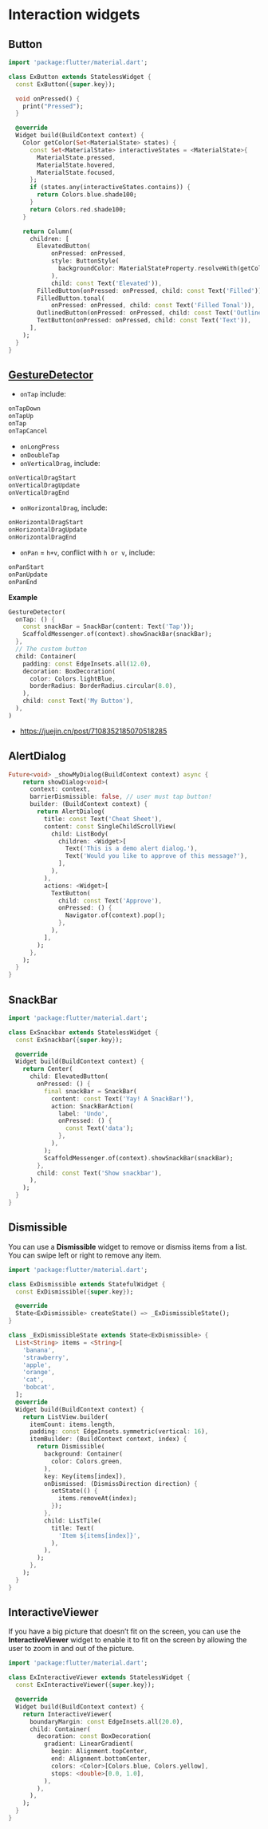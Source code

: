 

# Interaction widgets

## Button

```dart
import 'package:flutter/material.dart';

class ExButton extends StatelessWidget {
  const ExButton({super.key});

  void onPressed() {
    print("Pressed");
  }

  @override
  Widget build(BuildContext context) {
    Color getColor(Set<MaterialState> states) {
      const Set<MaterialState> interactiveStates = <MaterialState>{
        MaterialState.pressed,
        MaterialState.hovered,
        MaterialState.focused,
      };
      if (states.any(interactiveStates.contains)) {
        return Colors.blue.shade100;
      }
      return Colors.red.shade100;
    }

    return Column(
      children: [
        ElevatedButton(
            onPressed: onPressed,
            style: ButtonStyle(
              backgroundColor: MaterialStateProperty.resolveWith(getColor),
            ),
            child: const Text('Elevated')),
        FilledButton(onPressed: onPressed, child: const Text('Filled')),
        FilledButton.tonal(
            onPressed: onPressed, child: const Text('Filled Tonal')),
        OutlinedButton(onPressed: onPressed, child: const Text('Outlined')),
        TextButton(onPressed: onPressed, child: const Text('Text')),
      ],
    );
  }
}
```

## [GestureDetector](https://api.flutter.dev/flutter/widgets/GestureDetector-class.html)

- `onTap` include:

```dart
onTapDown
onTapUp
onTap
onTapCancel
```

- `onLongPress`
- `onDoubleTap`
- `onVerticalDrag`, include:

```dart
onVerticalDragStart
onVerticalDragUpdate
onVerticalDragEnd
```

- `onHorizontalDrag`, include:

```dart
onHorizontalDragStart
onHorizontalDragUpdate
onHorizontalDragEnd
```

- `onPan` = `h+v`, conflict with `h or v`, include:

```dart
onPanStart
onPanUpdate
onPanEnd
```

**Example**

```dart
GestureDetector(
  onTap: () {
    const snackBar = SnackBar(content: Text('Tap'));
    ScaffoldMessenger.of(context).showSnackBar(snackBar);
  },
  // The custom button
  child: Container(
    padding: const EdgeInsets.all(12.0),
    decoration: BoxDecoration(
      color: Colors.lightBlue,
      borderRadius: BorderRadius.circular(8.0),
    ),
    child: const Text('My Button'),
  ),
)
```

- https://juejin.cn/post/7108352185070518285

## AlertDialog

```dart
Future<void> _showMyDialog(BuildContext context) async {
    return showDialog<void>(
      context: context,
      barrierDismissible: false, // user must tap button!
      builder: (BuildContext context) {
        return AlertDialog(
          title: const Text('Cheat Sheet'),
          content: const SingleChildScrollView(
            child: ListBody(
              children: <Widget>[
                Text('This is a demo alert dialog.'),
                Text('Would you like to approve of this message?'),
              ],
            ),
          ),
          actions: <Widget>[
            TextButton(
              child: const Text('Approve'),
              onPressed: () {
                Navigator.of(context).pop();
              },
            ),
          ],
        );
      },
    );
  }
}
```

## SnackBar

```dart
import 'package:flutter/material.dart';

class ExSnackbar extends StatelessWidget {
  const ExSnackbar({super.key});

  @override
  Widget build(BuildContext context) {
    return Center(
      child: ElevatedButton(
        onPressed: () {
          final snackBar = SnackBar(
            content: const Text('Yay! A SnackBar!'),
            action: SnackBarAction(
              label: 'Undo',
              onPressed: () {
                const Text('data');
              },
            ),
          );
          ScaffoldMessenger.of(context).showSnackBar(snackBar);
        },
        child: const Text('Show snackbar'),
      ),
    );
  }
}
```

## Dismissible

You can use a **Dismissible** widget to remove or dismiss items from a list. You can swipe left or right to remove any item.

```dart
import 'package:flutter/material.dart';

class ExDismissible extends StatefulWidget {
  const ExDismissible({super.key});

  @override
  State<ExDismissible> createState() => _ExDismissibleState();
}

class _ExDismissibleState extends State<ExDismissible> {
  List<String> items = <String>[
    'banana',
    'strawberry',
    'apple',
    'orange',
    'cat',
    'bobcat',
  ];
  @override
  Widget build(BuildContext context) {
    return ListView.builder(
      itemCount: items.length,
      padding: const EdgeInsets.symmetric(vertical: 16),
      itemBuilder: (BuildContext context, index) {
        return Dismissible(
          background: Container(
            color: Colors.green,
          ),
          key: Key(items[index]),
          onDismissed: (DismissDirection direction) {
            setState(() {
              items.removeAt(index);
            });
          },
          child: ListTile(
            title: Text(
              'Item ${items[index]}',
            ),
          ),
        );
      },
    );
  }
}
```

## InteractiveViewer

If you have a big picture that doesn’t fit on the screen, you can use the **InteractiveViewer** widget to enable it to fit on the screen by allowing the user to zoom in and out of the picture.

```dart
import 'package:flutter/material.dart';

class ExInteractiveViewer extends StatelessWidget {
  const ExInteractiveViewer({super.key});

  @override
  Widget build(BuildContext context) {
    return InteractiveViewer(
      boundaryMargin: const EdgeInsets.all(20.0),
      child: Container(
        decoration: const BoxDecoration(
          gradient: LinearGradient(
            begin: Alignment.topCenter,
            end: Alignment.bottomCenter,
            colors: <Color>[Colors.blue, Colors.yellow],
            stops: <double>[0.0, 1.0],
          ),
        ),
      ),
    );
  }
}
```

